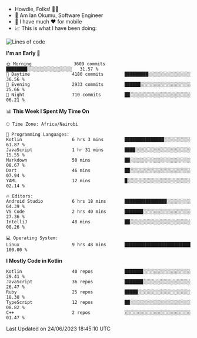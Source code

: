 
* Howdie, Folks! 👋🤓
* 🤪 Am Ian Okumu, Software Engineer
* 📱 I have much ❤️ for mobile
* 📈 This is what I have been doing:
  
<!-- <a href="https://otsembo.github.io/OtsemboPortfolio/" style="margin-right:.5%; margin-top=.5%;">
  <img align="center" src="https://github-readme-stats.vercel.app/api/top-langs/?username=otsembo&layout=compact" />
</a> -->

<!--START_SECTION:waka-->
![Lines of code](https://img.shields.io/badge/From%20Hello%20World%20I%27ve%20Written-8.5%20million%20lines%20of%20code-blue)

**I'm an Early 🐤** 

```text
🌞 Morning                3609 commits        ████████░░░░░░░░░░░░░░░░░   31.57 % 
🌆 Daytime                4180 commits        █████████░░░░░░░░░░░░░░░░   36.56 % 
🌃 Evening                2933 commits        ██████░░░░░░░░░░░░░░░░░░░   25.66 % 
🌙 Night                  710 commits         ██░░░░░░░░░░░░░░░░░░░░░░░   06.21 % 
```


📊 **This Week I Spent My Time On** 

```text
🕑︎ Time Zone: Africa/Nairobi

💬 Programming Languages: 
Kotlin                   6 hrs 3 mins        ███████████████░░░░░░░░░░   61.87 % 
JavaScript               1 hr 31 mins        ████░░░░░░░░░░░░░░░░░░░░░   15.55 % 
Markdown                 50 mins             ██░░░░░░░░░░░░░░░░░░░░░░░   08.67 % 
Dart                     46 mins             ██░░░░░░░░░░░░░░░░░░░░░░░   07.94 % 
YAML                     12 mins             █░░░░░░░░░░░░░░░░░░░░░░░░   02.14 % 

🔥 Editors: 
Android Studio           6 hrs 18 mins       ████████████████░░░░░░░░░   64.39 % 
VS Code                  2 hrs 40 mins       ███████░░░░░░░░░░░░░░░░░░   27.36 % 
IntelliJ                 48 mins             ██░░░░░░░░░░░░░░░░░░░░░░░   08.26 % 

💻 Operating System: 
Linux                    9 hrs 48 mins       █████████████████████████   100.00 % 
```

**I Mostly Code in Kotlin** 

```text
Kotlin                   40 repos            ███████░░░░░░░░░░░░░░░░░░   29.41 % 
JavaScript               36 repos            ███████░░░░░░░░░░░░░░░░░░   26.47 % 
Ruby                     25 repos            █████░░░░░░░░░░░░░░░░░░░░   18.38 % 
TypeScript               12 repos            ██░░░░░░░░░░░░░░░░░░░░░░░   08.82 % 
C++                      2 repos             ░░░░░░░░░░░░░░░░░░░░░░░░░   01.47 % 
```




 Last Updated on 24/06/2023 18:45:10 UTC
<!--END_SECTION:waka-->

<br />
<br />
<br />
<br />
<br />
  
  </div>
<!---
otsembo/otsembo is a ✨ special ✨ repository because its `README.md` (this file) appears on your GitHub profile.
You can click the Preview link to take a look at your changes.
--->
